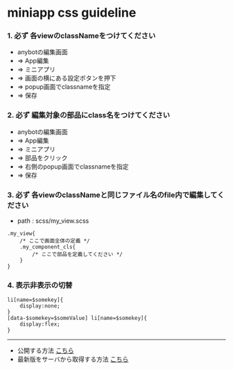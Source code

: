 # miniapp css guideline

### 1. 必ず 各viewのclassNameをつけてください
* anybotの編集画面
* => App編集
* => ミニアプリ
* => 画面の横にある設定ボタンを押下
* => popup画面でclassnameを指定
* => 保存

### 2. 必ず 編集対象の部品にclass名をつけてください
* anybotの編集画面
* => App編集
* => ミニアプリ
* => 部品をクリック
* => 右側のpopup画面でclassnameを指定
* => 保存

### 3. 必ず 各viewのclassNameと同じファイル名のfile内で編集してください
* path : scss/my_view.scss
```
.my_view{
    /* ここで画面全体の定義 */
    .my_component_cls{
        /* ここで部品を定義してください */
    }
}
```

### 4. 表示非表示の切替
```
li[name=$somekey]{
    display:none;
}
[data-$somekey=$someValue] li[name=$somekey]{
    display:flex;
}

```


----

* 公開する方法 [こちら](/#/ma_command)
* 最新版をサーバから取得する方法 [こちら](/#/ma_command)

